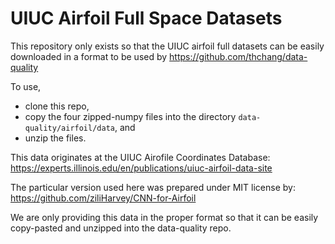 # UIUC Airfoil Full Space Datasets

This repository only exists so that the UIUC airfoil full datasets can be
easily downloaded in a format to be used by
  https://github.com/thchang/data-quality

To use,
 - clone this repo,
 - copy the four zipped-numpy files into the directory
   ``data-quality/airfoil/data``, and
 - unzip the files.

This data originates at the UIUC Airofile Coordinates Database:
  https://experts.illinois.edu/en/publications/uiuc-airfoil-data-site

The particular version used here was prepared under MIT license by:
  https://github.com/ziliHarvey/CNN-for-Airfoil

We are only providing this data in the proper format so that it can
be easily copy-pasted and unzipped into the data-quality repo.

